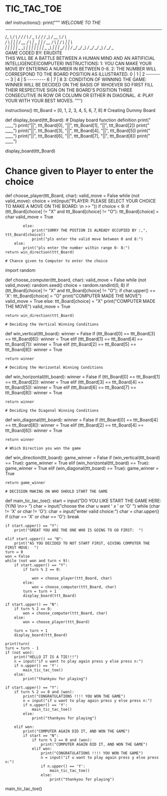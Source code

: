 # TIC_TAC_TOE
def instructions():
    print(""" *WELCOME TO THE*
___   _   ___             ___   __    __             ___    ___    ____
/_  _\ / \ /   _/           /_   _\ /  _  \  /  __/           /_   _\  /  __  \  /   ___\  
   / \     | | |  /       __       / \     |  _  | |  /        __      / \     |  /   \  | |   \     
   | |     | | |  \__    \_\     | |     | |  | | |  \_    \__\     | |     |  \_/  | |   /_
   \_/     \_/ \___\               \/     \_/  \_/  \___\               \/      \___/   \____\
    *GAME* CODED BY: ERUDITE					 
    THIS WILL BE A BATTLE BETWEEN A HUMAN MIND AND AN ARTIFICIAL INTELLIGENCE(COMPUTER)	
    INSTRUCTIONS:
	1: YOU CAN MAKE YOUR MOVE BY ENTERING A NUMBER IN BETWEEN 0-8. 
	2: THE NUMBER WILL CORRESPOND TO THE BOARD POSITION AS ILLUSTRATED.
                    0 | 1 | 2
                    ---------
                    3 | 4 | 5
                    ---------
                    6 | 7 | 8
	3: CONDITION OF WINNING THE GAME:
	   WINNER WILL BE DECIDED ON THE BASIS OF WHOEVER SO FIRST FILL THEIR RESPECTIVE SIGN ON THE BOARD'S POSITION
	   THREE CONSECUTIVE IN ROW OR COLUMN OR EITHER IN DIAGONAL.
	4: PLAY YOUR WITH YOUR BEST MOVES.
    """)


instructions()
ttt_Board = [0, 1, 2, 3, 4, 5, 6, 7, 8]  # Creating Dummy Board


def display_board(ttt_Board):  # Display board function definition
    print(" ____")
    print("||", ttt_Board[0], "||", ttt_Board[1], "||", ttt_Board[2])
    print(" ____")
    print("||", ttt_Board[3], "||", ttt_Board[4], "||", ttt_Board[5])
    print(" ____")
    print("||", ttt_Board[6], "||", ttt_Board[7], "||", ttt_Board[8])
    print(" ____")


display_board(ttt_Board)


# Chance given to Player to enter the choice
def choose_player(ttt_Board, char):
    valid_move = False
    while (not valid_move):
        choice = int(input("PLAYER: PLEASE SELECT YOUR CHOICE TO MAKE A MOVE ON THE BOARD: \n >> "))
        if choice < 9:
            if (ttt_Board[choice] != "X" and ttt_Board[choice] != "O"):
                ttt_Board[choice] = char
                valid_move = True



            else:
                print("SORRY THE POSTION IS ALREADY OCCUPIED BY :,", ttt_Board[choice])
                print("pls enter the valid move between 0 and 8:")
        else:
            print("pls enter the number within range 0- 8:")
    return win_direction(ttt_Board)

    # Chance given to Computer to enter the choice


import random


def choose_computer(ttt_board, char):
    valid_move = False
    while (not valid_move):
        random.seed()
        choice = random.randint(0, 8)
        if (ttt_Board[choice] != "X" and ttt_Board[choice] != "O"):
            if char.upper() == 'X':
                ttt_Board[choice] = "O"
                print("COMPUTER MADE THE MOVE")
                valid_move = True
            else:
                ttt_Board[choice] = "X"
                print("COMPUTER MADE THE MOVE")
                valid_move = True

    return win_direction(ttt_Board)

    # Deciding the Vertical Winning Conditions


def win_vertical(ttt_board):
    winner = False
    if (ttt_Board[0] == ttt_Board[3] == ttt_Board[6]):
        winner = True
    elif (ttt_Board[1] == ttt_Board[4] == ttt_Board[7]):
        winner = True
    elif (ttt_Board[2] == ttt_Board[5] == ttt_Board[8]):
        winner = True

    return winner

    # Deciding the Horizontal Winning Conditions


def win_horizontal(ttt_board):
    winner = False
    if (ttt_Board[0] == ttt_Board[1] == ttt_Board[2]):
        winner = True
    elif (ttt_Board[3] == ttt_Board[4] == ttt_Board[5]):
        winner = True
    elif (ttt_Board[6] == ttt_Board[7] == ttt_Board[8]):
        winner = True

    return winner

    # Deciding the Diagonal Winning Conditions


def win_diagonal(ttt_board):
    winner = False
    if (ttt_Board[0] == ttt_Board[4] == ttt_Board[8]):
        winner = True
    elif (ttt_Board[2] == ttt_Board[4] == ttt_Board[6]):
        winner = True

    return winner

    # Which Direction you won the game


def win_direction(ttt_board):
    game_winner = False
    if (win_vertical(ttt_board) == True):
        game_winner = True
    elif (win_horizontal(ttt_board) == True):
        game_winner = True
    elif (win_diagonal(ttt_board) == True):
        game_winner = True

    return game_winner

    # DECISION MAKING ON WHO SHOULD START THE GAME


def main_tic_tac_toe():
    start = input("DO YOU LIKE START THE GAME HERE: (Y/N) \n>> ")
    char = input("choose the char u want ' x ' or 'O' ")
    while (char != 'X' or char != 'O'):
        char = input("enter valid choice:")
        char = char.upper()
        if (char == 'X' or char == 'O'):
            break

    if start.upper() == "Y":
        print("GREAT YOU ARE THE ONE WHO IS GOING TO GO FIRST:  ")

    elif start.upper() == "N":
        print("AS YOU DECIDED TO NOT START FIRST, GIVING COMPUTER THE FIRST MOVE:  ")
    turn = 0
    won = False
    while (not won and turn < 9):
        if start.upper() == "Y":
            if turn % 2 == 0:

                won = choose_player(ttt_Board, char)
            else:
                won = choose_computer(ttt_Board, char)
            turn = turn + 1
            display_board(ttt_Board)

    if start.upper() == "N":
        if turn % 2 == 0:
            won = choose_computer(ttt_Board, char)
        else:
            won = choose_player(ttt_Board)

        turn = turn + 1
        display_board(ttt_Board)

    print(turn)
    turn = turn - 1
    if (not won):
        print("HELLO IT IS A TIE!!!")
        n = input("if u want to play again press y else press n:")
        if n.upper() == 'Y':
            main_tic_tac_toe()
        else:
            print("thankyou for playing")

    if start.upper() == "Y":
        if turn % 2 == 0 and (won):
            print("CONGRATULATIONS !!!! YOU WON THE GAME")
            n = input("if u want to play again press y else press n:")
            if n.upper() == 'Y':
                main_tic_tac_toe()
            else:
                print("thankyou for playing")

        elif won:
            print("COMPUTER AGAIN DID IT, AND WON THE GAME")
            if start == "N":
                if turn % 2 == 0 and (won):
                    print("COMPUTER AGAIN DID IT, AND WON THE GAME")
                elif won:
                    print("CONGRATULATIONS !!!! YOU WON THE GAME")
                    n = input("if u want to play again press y else press n:")
                    if n.upper() == 'Y':
                        main_tic_tac_toe()
                    else:
                        print("thankyou for playing")


main_tic_tac_toe()
